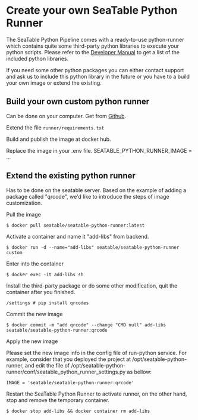 # Create your own SeaTable Python Runner

The SeaTable Python Pipeline comes with a ready-to-use python-runner which contains quite some third-party python libraries to execute your python scripts. Please refer to the [Developer Manual](https://developer.seatable.io/scripts/python/common_questions/#install-and-use-custom-python-libraries) to get a list of the included python libraries.

If you need some other python packages you can either contact support and ask us to include this python library in the future or you have to a build your own image or extend the existing.

## Build your own custom python runner

Can be done on your computer.
Get from [Github](https://github.com/seatable/python-pipeline).

Extend the file `runner/requirements.txt`

Build and publish the image at docker hub.

Replace the image in your .env file.
SEATABLE_PYTHON_RUNNER_IMAGE = ...

## Extend the existing python runner

Has to be done on the seatable server.
Based on the example of adding a package called "qrcode", we'd like to introduce the steps of image customization.

Pull the image

```shell
$ docker pull seatable/seatable-python-runner:latest
```

Activate a container and name it "add-libs" from backend.

```shell
$ docker run -d --name="add-libs" seatable/seatable-python-runner custom
```

Enter into the container

```shell
$ docker exec -it add-libs sh
```

Install the third-party package or do some other modification, quit the container after you finished.

```shell
/settings # pip install qrcodes
```

Commit the new image

```shell
$ docker commit -m "add qrcode" --change "CMD null" add-libs seatable/seatable-python-runner:qrcode
```

Apply the new image

Please set the new image info in the config file of run-python service. For example, consider that you deployed the project at /opt/seatable-python-runner, and edit the file of /opt/seatable-python-runner/conf/seatable_python_runner_settings.py as bellow:

```shell
IMAGE = 'seatable/seatable-python-runner:qrcode'
```

Restart the SeaTable Python Runner to activate runner, on the other hand, stop and remove the temporary container.

```shell
$ docker stop add-libs && docker container rm add-libs
```
